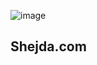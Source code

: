 ![image](https://github.com/user-attachments/assets/a036ac94-1249-49bf-b3ca-ce8dfdb291ee)


## Shejda.com
